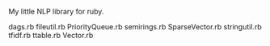My little NLP library for ruby.

dags.rb
fileutil.rb
PriorityQueue.rb
semirings.rb
SparseVector.rb
stringutil.rb
tfidf.rb
ttable.rb
Vector.rb

